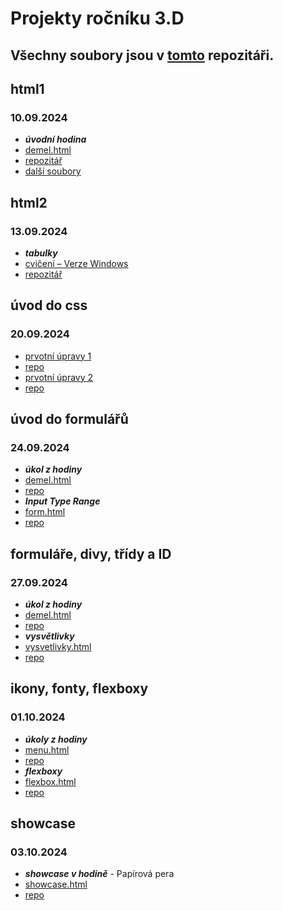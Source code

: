 # Projekty ročníku 3.D

## Všechny soubory jsou v [tomto](https://github.com/MarianDemel/pva_3.d_demel) repozitáři.


## html1

### 10.09.2024
- ***úvodní hodina***
- [demel.html](https://mariandemel.github.io/pva_3.d_demel/html1/demel.html)
- [repozitář](https://github.com/MarianDemel/pva_3.d_demel/blob/main/html1/demel.html)
- [další soubory](https://github.com/MarianDemel/pva_3.d_demel/tree/main/html1)

## html2
### 13.09.2024
- ***tabulky***
- [cvičení – Verze Windows](https://mariandemel.github.io/pva_3.d_demel/html2/tabulky.html)
- [repozitář](https://github.com/MarianDemel/pva_3.d_demel/blob/main/html2/tabulky.html)

## úvod do css
### 20.09.2024
- [prvotní úpravy 1](https://mariandemel.github.io/pva_3.d_demel/css1/0920_html.html)
- [repo](https://github.com/MarianDemel/pva_3.d_demel/blob/main/css1/0920_html.html)
- [prvotní úpravy 2](https://mariandemel.github.io/pva_3.d_demel/css1/0920_html_2.html)
- [repo](https://github.com/MarianDemel/pva_3.d_demel/blob/main/css1/0920_html_2.html)

## úvod do formulářů
### 24.09.2024
- ***úkol z hodiny***
- [demel.html](https://mariandemel.github.io/pva_3.d_demel/formular/demel.html)
- [repo](https://github.com/MarianDemel/pva_3.d_demel/blob/main/formular/demel.html)
- ***Input Type Range***
- [form.html](https://mariandemel.github.io/pva_3.d_demel/formular/form.html)
- [repo](https://github.com/MarianDemel/pva_3.d_demel/blob/main/formular/form.html)

## formuláře, divy, třídy a ID
### 27.09.2024
- ***úkol z hodiny***
- [demel.html](https://mariandemel.github.io/pva_3.d_demel/id_a_class/demel.html)
- [repo](https://github.com/MarianDemel/pva_3.d_demel/blob/main/id_a_class/demel.html)
- ***vysvětlivky***
- [vysvetlivky.html](https://mariandemel.github.io/pva_3.d_demel/id_a_class/vysvetlivky.html)
- [repo](https://github.com/MarianDemel/pva_3.d_demel/blob/main/id_a_class/vysvetlivky.html)

## ikony, fonty, flexboxy
### 01.10.2024
- ***úkoly z hodiny***
- [menu.html](https://mariandemel.github.io/pva_3.d_demel/fonty_ikony_flexboxy/menu.html)
- [repo](https://github.com/MarianDemel/pva_3.d_demel/blob/main/fonty_ikony_flexboxy/menu.html)
- ***flexboxy***
- [flexbox.html](https://mariandemel.github.io/pva_3.d_demel/fonty_ikony_flexboxy/flexbox.html)
- [repo](https://github.com/MarianDemel/pva_3.d_demel/blob/main/fonty_ikony_flexboxy/flexbox.html)

## showcase
### 03.10.2024
- ***showcase v hodině*** - Papírová pera
- [showcase.html](https://mariandemel.github.io/pva_3.d_demel/showcase/showcase.html)
- [repo](https://github.com/MarianDemel/pva_3.d_demel/blob/main/showcase/showcase.html)